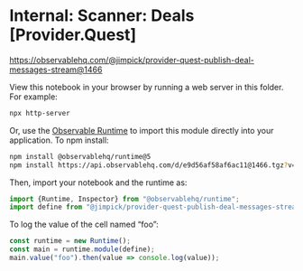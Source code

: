 # Internal: Scanner: Deals [Provider.Quest]

https://observablehq.com/@jimpick/provider-quest-publish-deal-messages-stream@1466

View this notebook in your browser by running a web server in this folder. For
example:

~~~sh
npx http-server
~~~

Or, use the [Observable Runtime](https://github.com/observablehq/runtime) to
import this module directly into your application. To npm install:

~~~sh
npm install @observablehq/runtime@5
npm install https://api.observablehq.com/d/e9d56af58af6ac11@1466.tgz?v=3
~~~

Then, import your notebook and the runtime as:

~~~js
import {Runtime, Inspector} from "@observablehq/runtime";
import define from "@jimpick/provider-quest-publish-deal-messages-stream";
~~~

To log the value of the cell named “foo”:

~~~js
const runtime = new Runtime();
const main = runtime.module(define);
main.value("foo").then(value => console.log(value));
~~~

